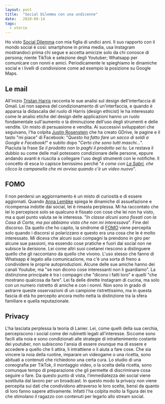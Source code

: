 ```yaml
---
layout: post
title:  "Social Dilemma con una undicenne"
date:   2020-09-14
tags:
  - storie
---
```


Ho visto [Social Dilemma](https://en.wikipedia.org/wiki/The_Social_Dilemma) con mia figlia di undici anni. Il suo rapporto con il mondo social è così: smartphone in prima media, usa Instagram mostrandoci prima chi segue e accetta amicizie solo da chi conosce di persona; niente TikTok e selezione degli Youtuber; Whatsapp per comunicare con nonni e amici. Periodicamente le spieghiamo le dinamiche social e i livelli di condivisione come ad esempio la posizione su Google Maps.

## Le mail
All'inizio [Tristan Harris](https://en.wikipedia.org/wiki/Tristan_Harris) racconta le sue analisi sul design dell'interfaccia di Gmail. Lei non sapeva del condizionamento di un’interfaccia, e quando è apparsa la didascalia del ruolo di Harris (design ethicist) le ha interessato come le analisi etiche del design delle applicazioni hanno un ruolo fondamentale sull'aumento o la diminuzione dell'uso degli strumenti e delle vendite. Un misto di persuasione e vendita. Ai successivi sviluppatori che seguivano, l'ha colpita [Justin Rosenstein](https://en.wikipedia.org/wiki/Justin_Rosenstein) che ha creato GDrive, le pagine e il tasto "mi piace" di Facebook: "*Questo ha fatto fare un sacco di soldi a Google e Facebook!*" e subito dopo "*Certo che sono tutti maschi...*". Piaciuta la frase *Se il prodotto non lo paghi il prodotto sei tu*. Le restava il dubbio su come delle mail potessero condizionare delle persone, eppure andando avanti è riuscita a collegare l'uso degli strumenti con le notifiche. Il concetto di esca lo capisce benissimo perché "*è come con [La Sabri](https://www.youtube.com/user/lasabrigamer), che clicco la campanella che mi avvisa quando c'è un video nuovo*".

## FOMO
Il non perdersi un aggiornamento è un misto di curiosità e di essere aggiornati. Quando [Anna Lembke](https://stanfordhealthcare.org/doctors/l/anna-lembke.html) spiega le dinamiche di assuefazione e ricompensa indotte dai social, lei è rimasta perplessa. Mi ha raccontato che lei lo percepisce solo se qualcuno è fissato con cose che lei non ha visto, ma a quel punto valuta se le interessa. "*In classe alcuni sono fissati con la Casa di Carta, ma poi abbiamo visto che non mi interessava*". Fine del discorso. Da quello che ho capito, la sindrome di [FOMO](https://en.wikipedia.org/wiki/Fear_of_missing_out) viene percepita solo quando i discorsi si polarizzano e questo era una cosa che le è molto interessato. Mi diceva che alcuni suoi compagni la prendono in giro per alcune sue passioni, ma essendo cose pratiche e fuori dai social non ne subisce la derisione. Lei come altri suoi coetanei riescono a distinguere quello che gli raccontano da quello che vivono. L'uso stesso che fanno di Whatsapp è legato alla comunicazione, ma c'è una sorta di freno a condividere le proprie autoproduzioni. Alcune delle sue amiche hanno dei canali Youtube, ma "se non dicono cose interessanti non li guardiamo". La distinzione principale è tra i compagni che "dicono i fatti loro" e quelli "che mostrano qualcosa da fare". Lei fa delle dirette Instagram di cucina, ma solo con un numero ristretto di amiche e con i nonni. Non sono in grado di astrarre queste osservazioni di un campione ristrettissimo, ma in questa fascia di età ho percepito ancora molto netta la distinzione tra la sfera familiare e quella reputazionale.

## Privacy
L'ha lasciata perplessa la teoria di Lanier. Lei, come quelli della sua cerchia, percepiscono i social come dei rubinetti legati all'interesse. Siccome sono facili alla noia e sono condizionati alle strategie di intrattenimento costante dei youtuber, non subiscono l'ansia di essere ovunque ma di essere e accedere a quello che li attira, li intrattiene o li aiuta a fare cose. Che sia vincere la noia della ruotine, imparare un videogame o una ricetta, sono abituati a contenuti che richiedono una certa cura. Lo studio di una coreografia per TikTok, il montaggio video, o la scelta della ricetta, sono comunque tempo di preparazione che gli permette di discriminare cosa seguire o fare. Da questo punto di vista, l’immediatezza dei social viene sostituita dal lavoro per un broadcast. In questo modo la privacy non viene percepita sui dati che condividono attraverso le loro scelte, bensì da quanto di loro fanno sapere attivamente. Infatti l'ha colpita molto la figura dei tre che stimolano il ragazzo con contenuti per legarlo allo stream social.
